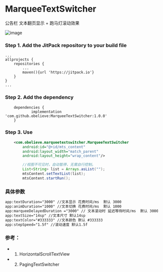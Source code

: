 # MarqueeTextSwitcher
公告栏 文本翻页显示 + 跑马灯滚动效果

![image](https://thumbsnap.com/i/bfQkkmjg.gif)


### Step 1. Add the JitPack repository to your build file
```
...
allprojects {
    repositories {
        ...
        maven(){url 'https://jitpack.io'}
    }
}
...
```
### Step 2. Add the dependency
```
	dependencies {
	        implementation 'com.github.obelieve:MarqueeTextSwitcher:1.0.0'
	}
```

### Step 3. Use
```xml
    <com.obelieve.marqueetextswitcher.MarqueeTextSwitcher
        android:id="@+id/mts_content"
        android:layout_width="match_parent"
        android:layout_height="wrap_content"/>
```
```java
        //视图不可见时，自动暂停，无需自行控制。
        List<String> list = Arrays.asList("");
        mtsContent.setTextList(list);
        mtsContent.startRun();
```
### 具体参数
```xml
app:textDuration="3000" //文本显示 花费时间/ms  默认 3000
app:animDuration="1000" //文本切换 花费时间/ms  默认 1000
app:marqueeDelayedDuration ="3000" // 文本滚动时 延迟等待时间/ms  默认 3000
app:textSize="14sp" //文本尺寸 默认14sp
app:textColor="#333333" //文本颜色 默认 #333333
app:stepSpeed="1.5f" //滚动速度 默认1.5f
```

### 参考：
- 1. HorizontalScrollTextView
- 2. PagingTextSwitcher
